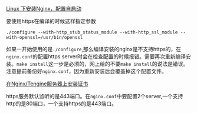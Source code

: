 [Linux 下安装Nginx，配置自启动]( https://blog.csdn.net/fukai8350/article/details/80634566 )

要使用https在编译的时候这样指定参数

```shell
./configure --with-http_stub_status_module --with-http_ssl_module --with-openssl=/usr/bin/openssl
```

如果一开始使用的是`./configure`,那么编译安装的nginx是不支持https的，在`nginx.conf`的配置https server时会在检查配置的时候报错。需要再次重新编译安装。`make install`这一步是必须的，网上给的不要`make install`的说法是错误。注意提前备份好`nginx.conf`，因为重新安装后会覆盖掉这个配置文件。

[在Nginx/Tengine服务器上安装证书]( https://help.aliyun.com/document_detail/98728.html?spm=a2c4g.11186623.6.574.4b442242jk0ZC1 )

https服务默认监听的是443端口。在`nginx.conf`中要配置2个server,一个支持http的是80端口，一个支持https的是443端口。


